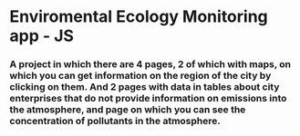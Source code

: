 # Enviromental Ecology Monitoring app - JS

### A project in which there are 4 pages, 2 of which with maps, on which you can get information on the region of the city by clicking on them. And 2 pages with data in tables about city enterprises that do not provide information on emissions into the atmosphere, and page on which you can see the concentration of pollutants in the atmosphere.
